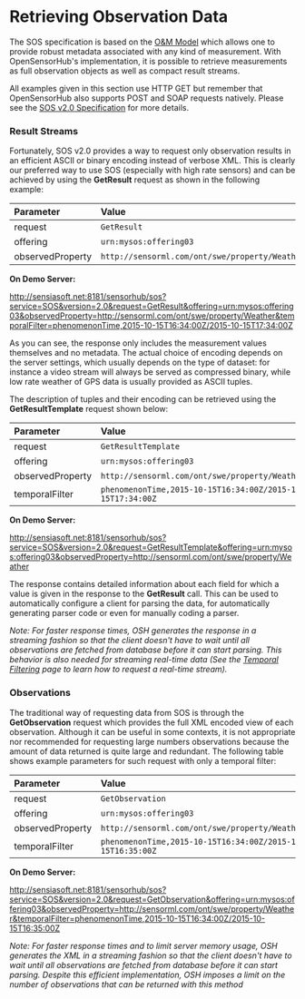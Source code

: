 Retrieving Observation Data
===

The SOS specification is based on the [O&M Model](http://www.opengeospatial.org/standards/om) which allows one to provide robust metadata associated with any kind of measurement. With OpenSensorHub's implementation, it is possible to retrieve measurements as full observation objects as well as compact result streams.

All examples given in this section use HTTP GET but remember that OpenSensorHub also supports POST and SOAP requests natively. Please see the [SOS v2.0 Specification](http://www.opengeospatial.org/standards/sos) for more details.


### Result Streams

Fortunately, SOS v2.0 provides a way to request only observation results in an efficient ASCII or binary encoding instead of verbose XML. This is clearly our preferred way to use SOS (especially with high rate sensors) and can be achieved by using the **GetResult** request as shown in the following example:

| **Parameter** | **Value** |
|:--------------|:----------|
| request | `GetResult` |
| offering | `urn:mysos:offering03` |
| observedProperty | `http://sensorml.com/ont/swe/property/Weather` |

**On Demo Server:**

<http://sensiasoft.net:8181/sensorhub/sos?service=SOS&version=2.0&request=GetResult&offering=urn:mysos:offering03&observedProperty=http://sensorml.com/ont/swe/property/Weather&temporalFilter=phenomenonTime,2015-10-15T16:34:00Z/2015-10-15T17:34:00Z>

As you can see, the response only includes the measurement values themselves and no metadata. The actual choice of encoding depends on the server settings, which usually depends on the type of dataset: for instance a video stream will always be served as compressed binary, while low rate weather of GPS data is usually provided as ASCII tuples.

The description of tuples and their encoding can be retrieved using the **GetResultTemplate** request shown below:

| **Parameter** | **Value** |
|:--------------|:----------|
| request | `GetResultTemplate` |
| offering | `urn:mysos:offering03` |
| observedProperty | `http://sensorml.com/ont/swe/property/Weather` |
| temporalFilter | `phenomenonTime,2015-10-15T16:34:00Z/2015-10-15T17:34:00Z` |

**On Demo Server:**

<http://sensiasoft.net:8181/sensorhub/sos?service=SOS&version=2.0&request=GetResultTemplate&offering=urn:mysos:offering03&observedProperty=http://sensorml.com/ont/swe/property/Weather>

The response contains detailed information about each field for which a value is given in the response to the **GetResult** call. This can be used to automatically configure a client for parsing the data, for automatically generating parser code or even for manually coding a parser.

*Note: For faster response times, OSH generates the response in a streaming fashion so that the client doesn't have to wait until all observations are fetched from database before it can start parsing. This behavior is also needed for streaming real-time data (See the [Temporal Filtering](time-filter.md) page to learn how to request a real-time stream).*


### Observations

The traditional way of requesting data from SOS is through the **GetObservation** request which provides the full XML encoded view of each observation. Although it can be useful in some contexts, it is not appropriate nor recommended for requesting large numbers observations because the amount of data returned is quite large and redundant. The following table shows example parameters for such request with only a temporal filter:

| **Parameter** | **Value** |
|:--------------|:----------|
| request | `GetObservation` |
| offering | `urn:mysos:offering03` |
| observedProperty | `http://sensorml.com/ont/swe/property/Weather` |
| temporalFilter | `phenomenonTime,2015-10-15T16:34:00Z/2015-10-15T16:35:00Z` |

**On Demo Server:**

<http://sensiasoft.net:8181/sensorhub/sos?service=SOS&version=2.0&request=GetObservation&offering=urn:mysos:offering03&observedProperty=http://sensorml.com/ont/swe/property/Weather&temporalFilter=phenomenonTime,2015-10-15T16:34:00Z/2015-10-15T16:35:00Z>

*Note: For faster response times and to limit server memory usage, OSH generates the XML in a streaming fashion so that the client doesn't have to wait until all observations are fetched from database before it can start parsing. Despite this efficient implementation, OSH imposes a limit on the number of observations that can be returned with this method*
